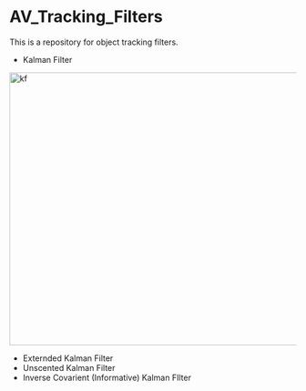 # AV_Tracking_Filters
This is a repository for object tracking filters.

- Kalman Filter

<img width="639" height="479" alt="kf" src="https://github.com/user-attachments/assets/a0da33e9-929e-44fc-b4e7-51fa9b484c69" />


- Externded Kalman Filter
- Unscented Kalman Filter
- Inverse Covarient (Informative) Kalman FIlter
